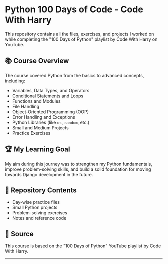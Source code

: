 # Python 100 Days of Code - Code With Harry

This repository contains all the files, exercises, and projects I worked on while completing the
"100 Days of Python" playlist by Code With Harry on YouTube.

## 📚 Course Overview
The course covered Python from the basics to advanced concepts, including:
- Variables, Data Types, and Operators
- Conditional Statements and Loops
- Functions and Modules
- File Handling
- Object-Oriented Programming (OOP)
- Error Handling and Exceptions
- Python Libraries (like `os`, `random`, etc.)
- Small and Medium Projects
- Practice Exercises

## 🏆 My Learning Goal
My aim during this journey was to strengthen my Python fundamentals, improve problem-solving
skills, and build a solid foundation for moving towards Django development in the future.

## 📂 Repository Contents
- Day-wise practice files
- Small Python projects
- Problem-solving exercises
- Notes and reference code

## 📌 Source
This course is based on the "100 Days of Python" YouTube playlist by Code With Harry.

---
